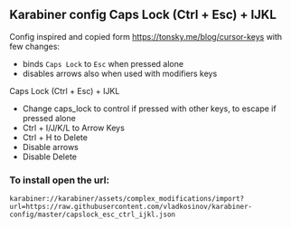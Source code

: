 ## Karabiner config Caps Lock (Ctrl + Esc) + IJKL

Config inspired and copied form https://tonsky.me/blog/cursor-keys with few changes:

- binds `Caps Lock` to `Esc` when pressed alone
- disables arrows also when used with modifiers keys


Caps Lock (Ctrl + Esc) + IJKL
- Change caps_lock to control if pressed with other keys, to escape if pressed alone
- Ctrl + I/J/K/L to Arrow Keys
- Ctrl + H to Delete
- Disable arrows
- Disable Delete


### To install open the url:

```karabiner://karabiner/assets/complex_modifications/import?url=https://raw.githubusercontent.com/vladkosinov/karabiner-config/master/capslock_esc_ctrl_ijkl.json```
